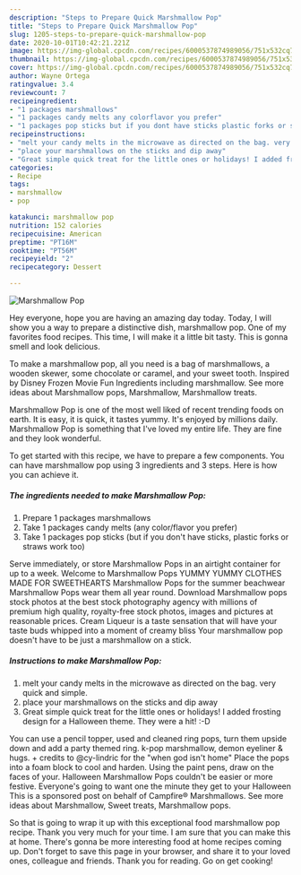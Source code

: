 ```yaml
---
description: "Steps to Prepare Quick Marshmallow Pop"
title: "Steps to Prepare Quick Marshmallow Pop"
slug: 1205-steps-to-prepare-quick-marshmallow-pop
date: 2020-10-01T10:42:21.221Z
image: https://img-global.cpcdn.com/recipes/6000537874989056/751x532cq70/marshmallow-pop-recipe-main-photo.jpg
thumbnail: https://img-global.cpcdn.com/recipes/6000537874989056/751x532cq70/marshmallow-pop-recipe-main-photo.jpg
cover: https://img-global.cpcdn.com/recipes/6000537874989056/751x532cq70/marshmallow-pop-recipe-main-photo.jpg
author: Wayne Ortega
ratingvalue: 3.4
reviewcount: 7
recipeingredient:
- "1 packages marshmallows"
- "1 packages candy melts any colorflavor you prefer"
- "1 packages pop sticks but if you dont have sticks plastic forks or straws work too"
recipeinstructions:
- "melt your candy melts in the microwave as directed on the bag. very quick and simple."
- "place your marshmallows on the sticks and dip away"
- "Great simple quick treat for the little ones or holidays! I added frosting design for a Halloween theme. They were a hit! :-D"
categories:
- Recipe
tags:
- marshmallow
- pop

katakunci: marshmallow pop 
nutrition: 152 calories
recipecuisine: American
preptime: "PT16M"
cooktime: "PT56M"
recipeyield: "2"
recipecategory: Dessert

---
```



![Marshmallow Pop](https://img-global.cpcdn.com/recipes/6000537874989056/751x532cq70/marshmallow-pop-recipe-main-photo.jpg)

Hey everyone, hope you are having an amazing day today. Today, I will show you a way to prepare a distinctive dish, marshmallow pop. One of my favorites food recipes. This time, I will make it a little bit tasty. This is gonna smell and look delicious.

To make a marshmallow pop, all you need is a bag of marshmallows, a wooden skewer, some chocolate or caramel, and your sweet tooth. Inspired by Disney Frozen Movie Fun Ingredients including marshmallow. See more ideas about Marshmallow pops, Marshmallow, Marshmallow treats.

Marshmallow Pop is one of the most well liked of recent trending foods on earth. It is easy, it is quick, it tastes yummy. It's enjoyed by millions daily. Marshmallow Pop is something that I've loved my entire life. They are fine and they look wonderful.


To get started with this recipe, we have to prepare a few components. You can have marshmallow pop using 3 ingredients and 3 steps. Here is how you can achieve it.

<!--inarticleads1-->

##### The ingredients needed to make Marshmallow Pop:

1. Prepare 1 packages marshmallows
1. Take 1 packages candy melts (any color/flavor you prefer)
1. Take 1 packages pop sticks (but if you don&#39;t have sticks, plastic forks or straws work too)


Serve immediately, or store Marshmallow Pops in an airtight container for up to a week. Welcome to Marshmallow Pops YUMMY YUMMY CLOTHES MADE FOR SWEETHEARTS Marshmallow Pops for the summer beachwear Marshmallow Pops wear them all year round. Download Marshmallow pops stock photos at the best stock photography agency with millions of premium high quality, royalty-free stock photos, images and pictures at reasonable prices. Cream Liqueur is a taste sensation that will have your taste buds whipped into a moment of creamy bliss Your marshmallow pop doesn&#39;t have to be just a marshmallow on a stick. 

<!--inarticleads2-->

##### Instructions to make Marshmallow Pop:

1. melt your candy melts in the microwave as directed on the bag. very quick and simple.
1. place your marshmallows on the sticks and dip away
1. Great simple quick treat for the little ones or holidays! I added frosting design for a Halloween theme. They were a hit! :-D


You can use a pencil topper, used and cleaned ring pops, turn them upside down and add a party themed ring. k-pop marshmallow, demon eyeliner &amp; hugs. + credits to @cy-lindric for the &#34;when god isn&#39;t home&#34; Place the pops into a foam block to cool and harden. Using the paint pens, draw on the faces of your. Halloween Marshmallow Pops couldn&#39;t be easier or more festive. Everyone&#39;s going to want one the minute they get to your Halloween This is a sponsored post on behalf of Campfire® Marshmallows. See more ideas about Marshmallow, Sweet treats, Marshmallow pops. 

So that is going to wrap it up with this exceptional food marshmallow pop recipe. Thank you very much for your time. I am sure that you can make this at home. There's gonna be more interesting food at home recipes coming up. Don't forget to save this page in your browser, and share it to your loved ones, colleague and friends. Thank you for reading. Go on get cooking!
